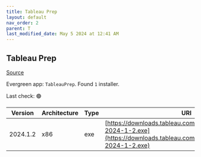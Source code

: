 ```yaml
---
title: Tableau Prep
layout: default
nav_order: 2
parent: T
last_modified_date: May 5 2024 at 12:41 AM
---
```


## Tableau Prep

[Source](https://www.tableau.com/)

Evergreen app: `TableauPrep`. Found `1` installer.

Last check: 🟢

| Version  | Architecture | Type | URI                                                                                                                                    |
| -------- | ------------ | ---- | -------------------------------------------------------------------------------------------------------------------------------------- |
| 2024.1.2 | x86          | exe  | [https://downloads.tableau.com/tssoftware/TableauPrep-2024-1-2.exe](https://downloads.tableau.com/tssoftware/TableauPrep-2024-1-2.exe) |
